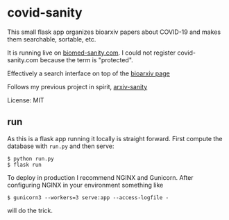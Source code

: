 
# covid-sanity

This small flask app organizes bioarxiv papers about COVID-19 and makes them searchable, sortable, etc.

It is running live on [biomed-sanity.com](http://biomed-sanity.com/). I could not register covid-sanity.com because the term is "protected".

Effectively a search interface on top of the [bioarxiv page](https://connect.biorxiv.org/relate/content/181)

Follows my previous project in spirit, [arxiv-sanity](https://github.com/karpathy/arxiv-sanity-preserver)

License: MIT

## run

As this is a flask app running it locally is straight forward. First compute the database with `run.py` and then serve:

```
$ python run.py
$ flask run
```

To deploy in production I recommend NGINX and Gunicorn. After configuring NGINX in your environment something like

```
$ gunicorn3 --workers=3 serve:app --access-logfile -
```

will do the trick.



